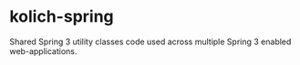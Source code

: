 kolich-spring
=============

Shared Spring 3 utility classes code used across multiple Spring 3 enabled web-applications.
